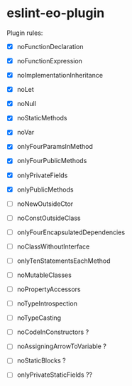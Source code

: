 # eslint-eo-plugin

Plugin rules:

- [x] noFunctionDeclaration
- [x] noFunctionExpression
- [x] noImplementationInheritance
- [x] noLet
- [x] noNull
- [x] noStaticMethods
- [x] noVar
- [x] onlyFourParamsInMethod
- [x] onlyFourPublicMethods
- [x] onlyPrivateFields
- [x] onlyPublicMethods

- [ ] noNewOutsideCtor
- [ ] noConstOutsideClass
- [ ] onlyFourEncapsulatedDependencies

- [ ] noClassWithoutInterface
- [ ] onlyTenStatementsEachMethod

- [ ] noMutableClasses
- [ ] noPropertyAccessors
- [ ] noTypeIntrospection
- [ ] noTypeCasting

- [ ] noCodeInConstructors ?
- [ ] noAssigningArrowToVariable ?
- [ ] noStaticBlocks ?
- [ ] onlyPrivateStaticFields ??
